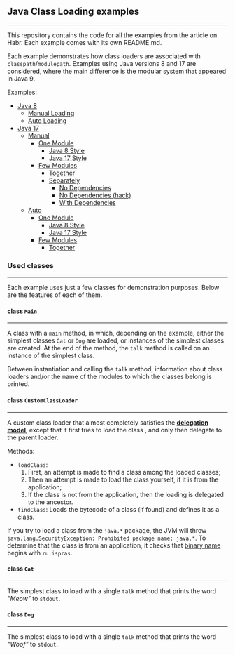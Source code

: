 ## Java Class Loading examples
---
This repository contains the code for all the examples from the article on Habr. Each example comes with its own README.md.

Each example demonstrates how class loaders are associated with `classpath`/`modulepath`. Examples using Java versions 8 and 17 are considered, where the main difference is the modular system that appeared in Java 9.

Examples:
- [Java 8](java-8)
    - [Manual Loading](java-8/manual)
    - [Auto Loading](java-8/auto)
- [Java 17](java-17)
    - [Manual](java-17/manual)
        - [One Module](java-17/manual/one-module)
            - [Java 8 Style](java-17/manual/one-module/java8style)
            - [Java 17 Style](java-17/manual/one-module/java17style)
        - [Few Modules](java-17/manual/few-modules)
            - [Together](java-17/manual/few-modules/together)
            - [Separately](java-17/manual/few-modules/separately)
                - [No Dependencies](java-17/manual/few-modules/separately/no-deps)
                - [No Dependencies (hack)](java-17/manual/few-modules/separately/no-deps-hack)
                - [With Dependencies](java-17/manual/few-modules/separately/with-deps)
    - [Auto](java-17/auto)
        - [One Module](java-17/auto/one-module)
            - [Java 8 Style](java-17/auto/one-module/java8style)
            - [Java 17 Style](java-17/auto/one-module/java17style)
        - [Few Modules](java-17/auto/few-modules)
            - [Together](java-17/auto/few-modules/together)

### Used classes
---
Each example uses just a few classes for demonstration purposes. Below are the features of each of them.

#### class `Main`
---
A class with a `main` method, in which, depending on the example, either the simplest classes `Cat` or `Dog` are loaded, or instances of the simplest classes are created. At the end of the method, the `talk` method is called on an instance of the simplest class.

Between instantiation and calling the `talk` method, information about class loaders and/or the name of the modules to which the classes belong is printed.

#### class `CustomClassLoader`
---
A custom class loader that almost completely satisfies the [**delegation model**](https://docs.oracle.com/javase/tutorial/ext/basics/load.html), except that it first tries to load the class , and only then delegate to the parent loader.

Methods:
- `loadClass`:
    1. First, an attempt is made to find a class among the loaded classes;
    2. Then an attempt is made to load the class yourself, if it is from the application;
    3. If the class is not from the application, then the loading is delegated to the ancestor.
- `findClass`: Loads the bytecode of a class (if found) and defines it as a class.

If you try to load a class from the `java.*` package, the JVM will throw `java.lang.SecurityException: Prohibited package name: java.*`. To determine that the class is from an application, it checks that [binary name](https://docs.oracle.com/javase/specs/jls/se17/html/jls-13.html#jls-13.1) begins with `ru.ispras`.

#### class `Cat`
---
The simplest class to load with a single `talk` method that prints the word *"Meow"* to `stdout`.

#### class `Dog`
---
The simplest class to load with a single `talk` method that prints the word *"Woof"* to `stdout`.
